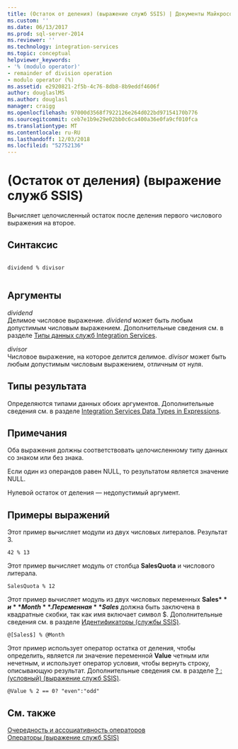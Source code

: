 ```yaml
---
title: (Остаток от деления) (выражение служб SSIS) | Документы Майкрософт
ms.custom: ''
ms.date: 06/13/2017
ms.prod: sql-server-2014
ms.reviewer: ''
ms.technology: integration-services
ms.topic: conceptual
helpviewer_keywords:
- '% (modulo operator)'
- remainder of division operation
- modulo operator (%)
ms.assetid: e2920821-2f5b-4c76-8db8-8b9eddf4606f
author: douglaslMS
ms.author: douglasl
manager: craigg
ms.openlocfilehash: 97000d3568f7922126e264d022bd97154170b776
ms.sourcegitcommit: ceb7e1b9e29e02bb0c6ca400a36e0fa9cf010fca
ms.translationtype: MT
ms.contentlocale: ru-RU
ms.lasthandoff: 12/03/2018
ms.locfileid: "52752136"
---
```

# <a name="modulo-ssis-expression"></a>(Остаток от деления) (выражение служб SSIS)
  Вычисляет целочисленный остаток после деления первого числового выражения на второе.  
  
## <a name="syntax"></a>Синтаксис  
  
```  
  
dividend % divisor  
  
```  
  
## <a name="arguments"></a>Аргументы  
 *dividend*  
 Делимое числовое выражение. *dividend* может быть любым допустимым числовым выражением. Дополнительные сведения см. в разделе [Типы данных служб Integration Services](../data-flow/integration-services-data-types.md).  
  
 *divisor*  
 Числовое выражение, на которое делится делимое. *divisor* может быть любым допустимым числовым выражением, отличным от нуля.  
  
## <a name="result-types"></a>Типы результата  
 Определяются типами данных обоих аргументов. Дополнительные сведения см. в разделе [Integration Services Data Types in Expressions](integration-services-data-types-in-expressions.md).  
  
## <a name="remarks"></a>Примечания  
 Оба выражения должны соответствовать целочисленному типу данных со знаком или без знака.  
  
 Если один из операндов равен NULL, то результатом является значение NULL.  
  
 Нулевой остаток от деления — недопустимый аргумент.  
  
## <a name="expression-examples"></a>Примеры выражений  
 Этот пример вычисляет модули из двух числовых литералов. Результат 3.  
  
```  
42 % 13  
```  
  
 Этот пример вычисляет модуль от столбца **SalesQuota** и числового литерала.  
  
```  
SalesQuota % 12  
```  
  
 Этот пример вычисляет модуль из двух числовых переменных **Sales$** и **Month**. Переменная **Sales$** должна быть заключена в квадратные скобки, так как имя включает символ $. Дополнительные сведения см. в разделе [Идентификаторы (службы SSIS)](identifiers-ssis.md).  
  
```  
@[Sales$] % @Month  
```  
  
 Этот пример использует оператор остатка от деления, чтобы определить, является ли значение переменной **Value** четным или нечетным, и использует оператор условия, чтобы вернуть строку, описывающую результат. Дополнительные сведения см. в разделе [? : (условный) (выражение служб SSIS)](conditional-ssis-expression.md).  
  
```  
@Value % 2 == 0? "even":"odd"  
```  
  
## <a name="see-also"></a>См. также  
 [Очередность и ассоциативность операторов](operator-precedence-and-associativity.md)   
 [Операторы (выражение служб SSIS)](operators-ssis-expression.md)  
  
  
